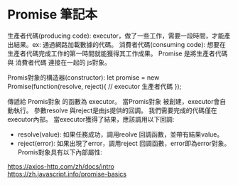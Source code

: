 # Promise 筆記本

生產者代碼(producing code): executor，做了一些工作，需要一段時間，才能產出結果。ex: 通過網路加載數據的代碼。
消費者代碼(consuming code): 想要在生產者代碼完成工作的第一時間就能獲得其工作成果。
Promise 是將生產者代碼 與 消費者代碼 連接在一起的 js對象。

Promis對象的構造器(constructor):
let promise = new Promise(function(resolve, reject){
   // executor 生產者代碼
});

傳遞給 Promis對象 的函數為 executor。 當Promis對象 被創建，executor會自動執行。
參數resolve 與reject是由js提供的回調。 我們需要完成的代碼僅在executor內部。
當executor獲得了結果，應該調用以下回調:
   - resolve(value): 如果任務成功，調用reolve 回調函數，並帶有結果value。
   - reject(error): 如果出現了error，調用reject 回調函數，error即為error對象。
Promis對象具有以下內部屬性:

https://axios-http.com/zh/docs/intro    
https://zh.javascript.info/promise-basics
